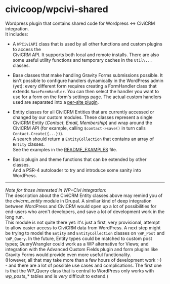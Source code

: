 civicoop/wpcivi-shared
======================

Wordpress plugin that contains shared code for Wordpress <-> CiviCRM integration.  
It includes:

* A `WPCiviAPI` class that is used by all other functions and custom plugins to access the  
  CiviCRM API. It supports both local and remote installs. There are also some useful 
  utility functions and temporary caches in the `Util\...` classes.

* Base classes that make handling Gravity Forms submissions possible. It isn't possible to
  configure handlers dynamically in the WordPress admin (yet): every different form requires 
  creating a FormHandler class that extends `BaseFormHandler`. You can then select the handler
  you want to use for a form on the form's settings page. The actual custom handlers used are
  separated into a [per-site plugin](https://github.com/civicoop/wpcivi-jourcoop).
  
* Entity classes for all CiviCRM Entities that are currently accessed or changed by our custom
  modules. These classes represent a single CiviCRM Entity (*Contact*, *Email*, *Membership*)
  and wrap around the CiviCRM API (for example, calling `$contact->save()` in turn calls
  `Contact.Create({...})`).  
  A search should return a `EntityCollection` that contains an array of `Entity` classes.  
  See the examples in the [README_EXAMPLES](README_EXAMPLES.md) file.
  
* Basic plugin and theme functions that can be extended by other classes.  
  And a PSR-4 autoloader to try and introduce some sanity into WordPress.
  

---

*Note for those interested in WP+Civi integration:*  
The description about the CiviCRM Entity classes above may remind you of the
*civicrm_entity* module in Drupal. A similiar kind of deep integration between WordPress
and CiviCRM would open up a lot of possibilities for end-users who aren't developers,
and save a lot of development work in the long run.  
This module is not quite there yet: it's just a first, very provisional, attempt to allow 
easier access to CiviCRM data from WordPress. A next step might be trying to model the 
`Entity` and `EntityCollection` classes on `\WP_Post` and `\WP_Query`.
In the future, Entity types could be matched to custom post types; QueryWrangler could work
as a WP alternative for Views; and integration with the Advanced Custom Fields plugin and
form plugins like Gravity Forms would provide even more useful functionality.  
(However, all that may take more than a few hours of development work :-) - and there are
a lot of possible use cases and complications. The first one is that the WP_Query class that 
is central to WordPress only works with *wp_posts_** tables and is *very* difficult to extend.)
